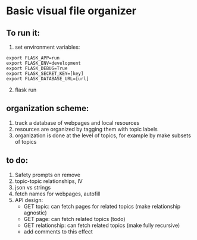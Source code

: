 # Basic visual file organizer

## To run it:
1. set environment variables:
```
export FLASK_APP=run
export FLASK_ENV=development
export FLASK_DEBUG=True
export FLASK_SECRET_KEY=[key]
export FLASK_DATABASE_URL=[url]
```

2. flask run


## organization scheme:
1. track a database of webpages and local resources
2. resources are organized by tagging them with topic labels
3. organization is done at the level of topics, for example by make subsets of topics


## to do:
1. Safety prompts on remove
2. topic-topic relationships, IV
3. json vs strings
4. fetch names for webpages, autofill
5. API design:
    - GET topic: can fetch pages for related topics (make relationship agnostic)
    - GET page: can fetch related topics (todo)
    - GET relationship: can fetch related topics (make fully recursive)
    - add comments to this effect